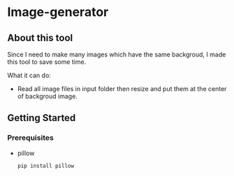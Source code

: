 # Image-generator

## About this tool
Since I need to make many images which have the same backgroud, I made this tool to save some time.

What it can do:
* Read all image files in input folder then resize and put them at the center of backgroud image.

## Getting Started
### Prerequisites
* pillow
  ```sh
  pip install pillow
  ```
